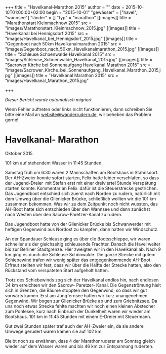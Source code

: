 +++
title = "Havelkanal-Marathon 2015"
author = ""
date = 2015-10-10T01:00:00+02:00
begin = "2015-10-01"
"gewässer" = ["havel", "wannsee"]
"länder" = []
"typ" = "marathon"
[[images]]
title = "Marathonstart Kleinmachnow 2015"
src = "images/Marathonstart_Kleinmachnow_2015.jpg"
[[images]]
title = "Havelkanal bei Hennigsdorf 2015"
src = "images/Havelkanal_bei_Hennigsdorf_2015.jpg"
[[images]]
title = "Gegenboot nach 50km Havelkanalmarathon 2015"
src = "images/Gegenboot_nach_50km_Havelkanalmarathon_2015.jpg"
[[images]]
title = "Schleuse Schoenwalde Havelkanal 2015"
src = "images/Schleuse_Schoenwalde_Havelkanal_2015.jpg"
[[images]]
title = "Sacrower Kirche bei Sonnenaufgang Havelkanal Marathon 2015"
src = "images/Sacrower_Kirche_bei_Sonnenaufgang_Havelkanal_Marathon_2015.jpg"
[[images]]
title = "Havelkanal Marathon 2015"
src = "images/Havelkanal_Marathon_2015.jpg"

+++


*Dieser Bericht wurde automatisch migriert*

Wenn Fehler auftreten oder links nicht funktionieren, dann schreiben Sie bitte eine Mail an website@wanderrudern.de, wir beheben das Problem gerne!



# Havelkanal- Marathon


Oktober 2015

101 km auf stehendem Wasser in 11:45 Stunden.

Samstag früh um 6:30 waren 2 Mannschaften am Bootshaus in Stahnsdorf. Der AH-Zweier konnte sofort starten, Felix hatte leider verschlafen, so dass der Jugend-Dreier  mit Stefan erst mit einer dreiviertel Stunde Verspätung starten konnte. Kommentar an Felix: dafür ist die Steuerstrecke gestrichen. Das Jugendboot entschied sich zuerst nach Norden zu rudern, natürlich mit dem Umweg über die Glienicker Brücke, schließlich wollten wir die 101 km zusammen bekommen. Was wir zu dem Zeitpunkt noch nicht wussten, das AH-Boot hatte sich entschieden über den Wannsee und dann zunächst nach Westen über den Sacrow-Paretzer-Kanal zu rudern.

Das Jugendboot hatte von der Glienicker Brücke bis Schwanwerder mit heftigen Gegenwind aus Nordost zu kämpfen, dann hatten wir Windschutz.

An der Spandauer Schleuse ging es über die Bootsschleppe, wir waren schneller als der gleichzeitig schleusende Frachter. Danach die Havel weiter bis zur Berliner Stadtgrenze. Hier zweigten wir in den Havelkanal ab. Nach 9 km ging es durch die Schleuse Schönwalde. Die ganze Strecke mit gutem Schiebewind trafen wir wenig später das entgegenkommende AH-Boot. Erfreut stellten wir fest, dass wir über die Hälfte der Strecke hatten, also den Rückstand vom verspäteten Start aufgeholt hatten.

Trotz des Schiebewinds zog sich der Havelkanal endlos hin, nach endlosen 34 km erreichten wir den Sacrow- Paretzer- Kanal. Die Gegenströmung hielt sich in Grenzen, die Bäume stoppten den Gegenwind, so dass wir gut vorwärts kamen. Erst am Jungfernsee hatten wir kurz unangenehmen Gegenwind. Wir bogen zur Glienicker Brücke ab und zum Griebnitzsee. Da uns noch etwas Strecke fehlte machten wir noch einen kleinen Abstecher zum Pohlesee, kurz nach Einbruch der Dunkelheit waren wir wieder am Bootshaus. 101 km in 11:45 Stunden mit einem E-Dreier mit Steuermann.

Gut zwei Stunden später traf auch der AH-Zweier ein, da sie andere Umwege gerudert waren kamen sie auf 102 km.

Bleibt noch zu erwähnen, dass 4 der Marathonruderer am Sonntag gleich wieder auf dem Wasser waren und bis 46 km zur Entspannung ruderten.